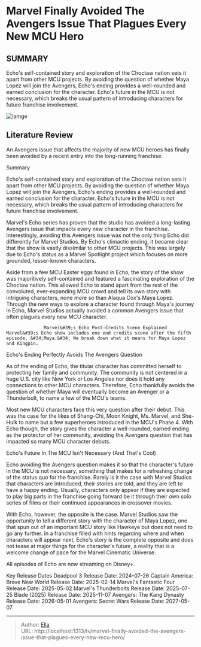 # Marvel Finally Avoided The Avengers Issue That Plagues Every New MCU Hero


## SUMMARY 



  Echo&#39;s self-contained story and exploration of the Choctaw nation sets it apart from other MCU projects.   By avoiding the question of whether Maya Lopez will join the Avengers, Echo&#39;s ending provides a well-rounded and earned conclusion for the character.   Echo&#39;s future in the MCU is not necessary, which breaks the usual pattern of introducing characters for future franchise involvement.  

![iamge](https://static1.srcdn.com/wordpress/wp-content/uploads/2024/01/avengers-mcu.jpg)

## Literature Review
An Avengers issue that affects the majority of new MCU heroes has finally been avoided by a recent entry into the long-running franchise.





Summary

  Echo&#39;s self-contained story and exploration of the Choctaw nation sets it apart from other MCU projects.   By avoiding the question of whether Maya Lopez will join the Avengers, Echo&#39;s ending provides a well-rounded and earned conclusion for the character.   Echo&#39;s future in the MCU is not necessary, which breaks the usual pattern of introducing characters for future franchise involvement.  







Marvel&#39;s Echo series has proven that the studio has avoided a long-lasting Avengers issue that impacts every new character in the franchise. Interestingly, avoiding this Avengers issue was not the only thing Echo did differently for Marvel Studios. By Echo&#39;s climactic ending, it became clear that the show is vastly dissimilar to other MCU projects. This was largely due to Echo&#39;s status as a Marvel Spotlight project which focuses on more grounded, lesser-known characters.

Aside from a few MCU Easter eggs found in Echo, the story of the show was majoritively self-contained and featured a fascinating exploration of the Choctaw nation. This allowed Echo to stand apart from the rest of the convoluted, ever-expanding MCU crowd and tell its own story with intriguing characters, none more so than Alaqua Cox&#39;s Maya Lopez. Through the new ways to explore a character found through Maya&#39;s journey in Echo, Marvel Studios actually avoided a common Avengers issue that often plagues every new MCU character.




                  Marvel&#39;s Echo Post-Credits Scene Explained   Marvel&#39;s Echo show includes one end credits scene after the fifth episode, &#34;Maya.&#34; We break down what it means for Maya Lopez and Kingpin.    


 Echo&#39;s Ending Perfectly Avoids The Avengers Question 
          

As of the ending of Echo, the titular character has committed herself to protecting her family and community. The community is not centered in a huge U.S. city like New York or Los Angeles nor does it hold any connections to other MCU characters. Therefore, Echo thankfully avoids the question of whether Maya will eventually become an Avenger or a Thunderbolt, to name a few of the MCU&#39;s teams.

Most new MCU characters face this very question after their debut. This was the case for the likes of Shang-Chi, Moon Knight, Ms. Marvel, and She-Hulk to name but a few superheroes introduced in the MCU&#39;s Phase 4. With Echo though, the story gives the character a well-rounded, earned ending as the protector of her community, avoiding the Avengers question that has impacted so many MCU character debuts.






 Echo&#39;s Future In The MCU Isn&#39;t Necessary (And That&#39;s Cool) 
          

Echo avoiding the Avengers question makes it so that the character&#39;s future in the MCU is not necessary, something that makes for a refreshing change of the status quo for the franchise. Rarely is it the case with Marvel Studios that characters are introduced, their stories are told, and they are left to have a happy ending. Usually, characters only appear if they are expected to play big parts in the franchise going forward be it through their own solo series of films or their continued appearances in crossover movies.

With Echo, however, the opposite is the case. Marvel Studios saw the opportunity to tell a different story with the character of Maya Lopez, one that spun out of an important MCU story like Hawkeye but does not need to go any further. In a franchise filled with hints regarding where and when characters will appear next, Echo&#39;s story is the complete opposite and does not tease at major things for the character&#39;s future, a reality that is a welcome change of pace for the Marvel Cinematic Universe.




All episodes of Echo are now streaming on Disney&#43;.

  Key Release Dates              Deadpool 3 Release Date: 2024-07-26                    Captain America: Brave New World Release Date: 2025-02-14                   Marvel&#39;s Fantastic Four Release Date: 2025-05-02                   Marvel&#39;s Thunderbolts Release Date: 2025-07-25                   Blade (2025) Release Date: 2025-11-07                   Avengers: The Kang Dynasty  Release Date: 2026-05-01                    Avengers: Secret Wars Release Date: 2027-05-07      

---

> Author: [Ella](https://instagram.hk.cn/)  
> URL: http://localhost:1313/tv/marvel-finally-avoided-the-avengers-issue-that-plagues-every-new-mcu-hero/  


